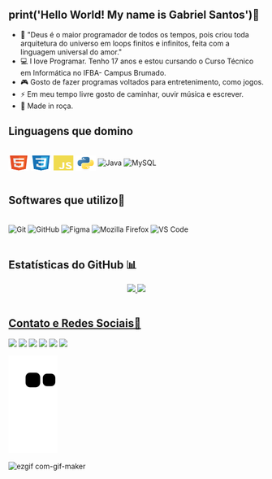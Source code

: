 ## print('Hello World! My name is Gabriel Santos')👋

- 📂 ⁠"Deus é o maior programador de todos os tempos, pois criou toda arquitetura do universo em loops finitos e infinitos, feita com a linguagem universal do amor."
- 💻 I love Programar. Tenho 17 anos e estou cursando o Curso Técnico em Informática no IFBA- Campus Brumado.
- 🎮 Gosto de fazer programas voltados para entretenimento, como jogos.
- ⚡ Em meu tempo livre gosto de caminhar, ouvir música e escrever.
- 🌿 Made in roça.

## Linguagens que domino

<div style="display: inline_block"><br>
  <img align="center" alt="Rafa-HTML" height="30" width="40" src="https://raw.githubusercontent.com/devicons/devicon/master/icons/html5/html5-original.svg">
  
  <img align="center" alt="Rafa-CSS" height="30" width="40" src="https://raw.githubusercontent.com/devicons/devicon/master/icons/css3/css3-original.svg">
  
  <img align="center" alt="Javascript" height="30" width="40" src="https://raw.githubusercontent.com/devicons/devicon/master/icons/javascript/javascript-plain.svg">
    
  <img align="center" alt="Python" height="30" width="40" src="https://raw.githubusercontent.com/devicons/devicon/master/icons/python/python-original.svg">

  <img align="center" alt="Java" height="30" width="40" src="https://cdn.jsdelivr.net/gh/devicons/devicon/icons/java/java-original.svg" />
    
  <img align="center" alt="MySQL" height="30" width="40" src="https://cdn.jsdelivr.net/gh/devicons/devicon/icons/mysql/mysql-plain.svg" /> 

  
</div>
<br>

## Softwares que utilizo💾

<div style="display: inline_block"><br>
  
  <img align="center" alt="Git" height="30" width="40" src="https://cdn.jsdelivr.net/gh/devicons/devicon/icons/git/git-original.svg" />
  
  <img align="center" alt="GitHub" height="30" width="40" src="https://cdn.jsdelivr.net/gh/devicons/devicon/icons/github/github-original.svg" />
          
  <img align="center" alt="Figma" height="30" width="40" src="https://cdn.jsdelivr.net/gh/devicons/devicon/icons/figma/figma-original.svg" />

  <img align="center" alt="Mozilla Firefox" height="30" width="40" src="https://cdn.jsdelivr.net/gh/devicons/devicon/icons/firefox/firefox-plain.svg" />

  <img align="center" alt="VS Code" height="30" width="40" src="https://cdn.jsdelivr.net/gh/devicons/devicon/icons/vscode/vscode-original.svg" />

</div>
<br>

## Estatísticas do GitHub 📊
<div align="center">
  <a href="https://github.com/gabrielss432112">
  <img height="180em" src="https://github-readme-stats.vercel.app/api?username=gabrielss432112&show_icons=true&theme=aura&include_all_commits=true&count_private=true"/>
  <img height="180em" src="https://github-readme-stats.vercel.app/api/top-langs/?username=gabrielss432112&layout=compact&langs_count=7&theme=aura"/>
</div>
<br>

## Contato e Redes Sociais🤳
  
<div> 
    <a href = "mailto:gabrielss432112@gmail.com"><img src="https://img.shields.io/badge/-Gmail-%23333?style=for-the-badge&logo=gmail&logoColor=white" target="_blank"></a>
    <a href="https://instagram.com/gabriel.santos65" target="_blank"><img src="https://img.shields.io/badge/-Instagram-%23E4405F?style=for-the-badge&logo=instagram&logoColor=white" target="_blank"></a>
   <a href="https://www.facebook.com/gabriel5kazekage/" target="_blank"><img src="https://img.shields.io/badge/Facebook-1877F2?style=for-the-badge&logo=facebook&logoColor=white" target="_blank"></a>
  <a href="https://www.linkedin.com/in/gabriel-silva-santos-3869b5247/" target="_blank"><img src="https://img.shields.io/badge/-LinkedIn-%230077B5?style=for-the-badge&logo=linkedin&logoColor=white" target="_blank"></a> 
    <a href="https://t.me/gabriel_ssa" target="_blank"><img src="https://img.shields.io/badge/Telegram-2CA5E0?style=for-the-badge&logo=telegram&logoColor=white" target="_blank"></a>
   <a href="https://discord.gg/W3nb9MQefw" target="_blank"><img src="https://img.shields.io/badge/Discord-7289DA?style=for-the-badge&logo=discord&logoColor=white" target="_blank"></a> 
   
 
  ![Snake animation](https://github.com/rafaballerini/rafaballerini/blob/output/github-contribution-grid-snake.svg)
 
</div>

 
![ezgif com-gif-maker](https://user-images.githubusercontent.com/91688865/195938426-68ce676b-1133-41f8-8c67-2b48cfce88f2.gif)


          
